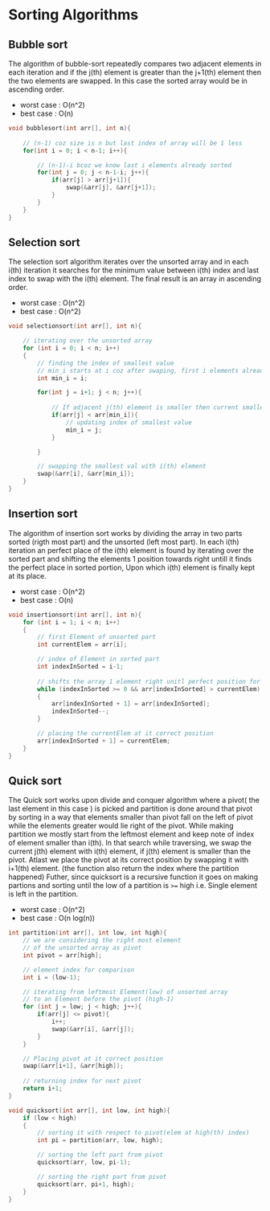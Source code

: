 # Sorting Algorithms

## Bubble sort
The algorithm of bubble-sort  repeatedly compares two adjacent elements in each iteration and if the j(th) element is greater than the j+1(th) element then the two elements are swapped.
In this case the sorted array would be in ascending order.
* worst case : O(n^2)
* best case : O(n)

```c
void bubblesort(int arr[], int n){
    
    // (n-1) coz size is n but last index of array will be 1 less
    for(int i = 0; i < n-1; i++){

        // (n-1)-i bcoz we know last i elements already sorted
        for(int j = 0; j < n-1-i; j++){
            if(arr[j] > arr[j+1]){
                swap(&arr[j], &arr[j+1]);
            }
        }
    }
}
```

## Selection sort
The selection sort algorithm iterates over the unsorted array and in each i(th) iteration it searches for the minimum value between i(th) index and last index to swap with the i(th) element.
The final result is an array in ascending order.

* worst case : O(n^2)
* best case :  O(n^2)

```c
void selectionsort(int arr[], int n){

    // iterating over the unsorted array
    for (int i = 0; i < n; i++)
    {
        // finding the index of smallest value
        // min_i starts at i coz after swaping, first i elements already sorted
        int min_i = i; 

        for(int j = i+1; j < n; j++){
            
            // If adjacent j(th) element is smaller then current smallest
            if(arr[j] < arr[min_i]){
                // updating index of smallest value
                min_i = j; 
            }

        }

        // swapping the smallest val with i(th) element
        swap(&arr[i], &arr[min_i]);
    }
}
```

## Insertion sort
The algorithm of insertion sort works by dividing the array in two parts sorted (rigth most part) and the unsorted (left most part). In each i(th) iteration an perfect place of the i(th) element is found by iterating over the sorted part and shifting the elements 1 position towards right untill it finds the perfect place in sorted portion, Upon which i(th) element is finally kept at its place.

* worst case : O(n^2)
* best case :  O(n)

```c
void insertionsort(int arr[], int n){
    for (int i = 1; i < n; i++)
    {   
        // first Element of unsorted part
        int currentElem = arr[i];

        // index of Element in sorted part
        int indexInSorted = i-1;
        
        // shifts the array 1 element right unitl perfect position for currentElem
        while (indexInSorted >= 0 && arr[indexInSorted] > currentElem)
        {    
            arr[indexInSorted + 1] = arr[indexInSorted];
            indexInSorted--;
        }

        // placing the currentElem at it correct position
        arr[indexInSorted + 1] = currentElem;
    }   
}
```

## Quick sort
The Quick sort works upon divide and conquer algorithm where a pivot( the last element in this case ) is picked and partition is done around that pivot by sorting in a way that elements smaller than pivot fall on the left of pivot while the elements greater would lie right of the pivot.
While making partition we mostly start from the leftmost element and keep note of index of element smaller than i(th). In that search while traversing, we swap the current j(th) element with i(th) element, if j(th) element is smaller than the pivot. Atlast we place the pivot at its correct position by swapping it with i+1(th) element. (the function also return the index where the partition happened)
Futher, since quicksort is a recursive function it goes on making partions and sorting until the low of a partition is `>=` high i.e. Single element is left in the partition.

* worst case : O(n^2)
* best case : O(n log(n))

```c
int partition(int arr[], int low, int high){
    // we are considering the right most element
    // of the unsorted array as pivot
    int pivot = arr[high];

    // element index for comparison
    int i = (low-1);

    // iterating from leftmost Element(low) of unsorted array
    // to an Element before the pivot (high-1)
    for (int j = low; j < high; j++){
        if(arr[j] <= pivot){
            i++;
            swap(&arr[i], &arr[j]);
        }
    }

    // Placing pivot at it correct position
    swap(&arr[i+1], &arr[high]);
    
    // returning index for next pivot
    return i+1;
}

void quicksort(int arr[], int low, int high){
    if (low < high)
    {
        // sorting it with respect to pivot(elem at high(th) index)
        int pi = partition(arr, low, high);

        // sorting the left part from pivot
        quicksort(arr, low, pi-1);

        // sorting the right part from pivot
        quicksort(arr, pi+1, high);
    }   
}
```